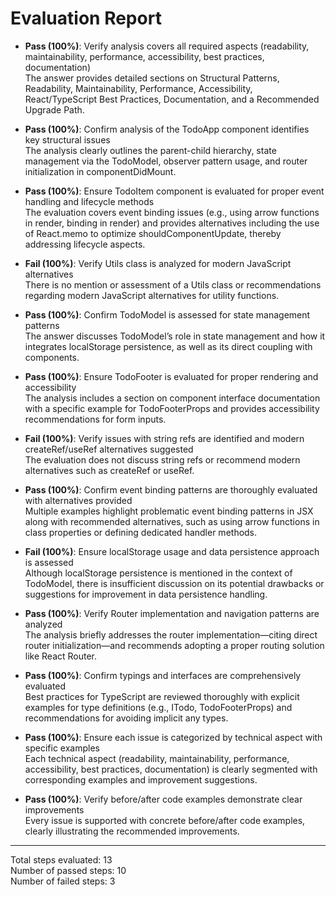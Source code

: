 # Evaluation Report

- **Pass (100%)**: Verify analysis covers all required aspects (readability, maintainability, performance, accessibility, best practices, documentation)  
  The answer provides detailed sections on Structural Patterns, Readability, Maintainability, Performance, Accessibility, React/TypeScript Best Practices, Documentation, and a Recommended Upgrade Path.

- **Pass (100%)**: Confirm analysis of the TodoApp component identifies key structural issues  
  The analysis clearly outlines the parent-child hierarchy, state management via the TodoModel, observer pattern usage, and router initialization in componentDidMount.

- **Pass (100%)**: Ensure TodoItem component is evaluated for proper event handling and lifecycle methods  
  The evaluation covers event binding issues (e.g., using arrow functions in render, binding in render) and provides alternatives including the use of React.memo to optimize shouldComponentUpdate, thereby addressing lifecycle aspects.

- **Fail (100%)**: Verify Utils class is analyzed for modern JavaScript alternatives  
  There is no mention or assessment of a Utils class or recommendations regarding modern JavaScript alternatives for utility functions.

- **Pass (100%)**: Confirm TodoModel is assessed for state management patterns  
  The answer discusses TodoModel’s role in state management and how it integrates localStorage persistence, as well as its direct coupling with components.

- **Pass (100%)**: Ensure TodoFooter is evaluated for proper rendering and accessibility  
  The analysis includes a section on component interface documentation with a specific example for TodoFooterProps and provides accessibility recommendations for form inputs.

- **Fail (100%)**: Verify issues with string refs are identified and modern createRef/useRef alternatives suggested  
  The evaluation does not discuss string refs or recommend modern alternatives such as createRef or useRef.

- **Pass (100%)**: Confirm event binding patterns are thoroughly evaluated with alternatives provided  
  Multiple examples highlight problematic event binding patterns in JSX along with recommended alternatives, such as using arrow functions in class properties or defining dedicated handler methods.

- **Fail (100%)**: Ensure localStorage usage and data persistence approach is assessed  
  Although localStorage persistence is mentioned in the context of TodoModel, there is insufficient discussion on its potential drawbacks or suggestions for improvement in data persistence handling.

- **Pass (100%)**: Verify Router implementation and navigation patterns are analyzed  
  The analysis briefly addresses the router implementation—citing direct router initialization—and recommends adopting a proper routing solution like React Router.

- **Pass (100%)**: Confirm typings and interfaces are comprehensively evaluated  
  Best practices for TypeScript are reviewed thoroughly with explicit examples for type definitions (e.g., ITodo, TodoFooterProps) and recommendations for avoiding implicit any types.

- **Pass (100%)**: Ensure each issue is categorized by technical aspect with specific examples  
  Each technical aspect (readability, maintainability, performance, accessibility, best practices, documentation) is clearly segmented with corresponding examples and improvement suggestions.

- **Pass (100%)**: Verify before/after code examples demonstrate clear improvements  
  Every issue is supported with concrete before/after code examples, clearly illustrating the recommended improvements.

---

Total steps evaluated: 13  
Number of passed steps: 10  
Number of failed steps: 3